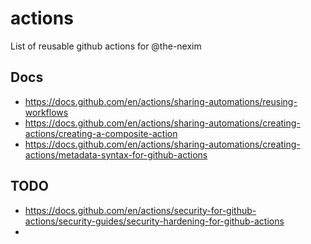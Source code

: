 # actions

List of reusable github actions for @the-nexim

## Docs

- <https://docs.github.com/en/actions/sharing-automations/reusing-workflows>
- <https://docs.github.com/en/actions/sharing-automations/creating-actions/creating-a-composite-action>
- <https://docs.github.com/en/actions/sharing-automations/creating-actions/metadata-syntax-for-github-actions>

## TODO

- <https://docs.github.com/en/actions/security-for-github-actions/security-guides/security-hardening-for-github-actions>
-
